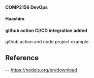 #### COMP2156 DevOps
#### Haashim
#### github action CI/CD integration added
github action and node project example

## Reference
-- https://nodejs.org/en/download
